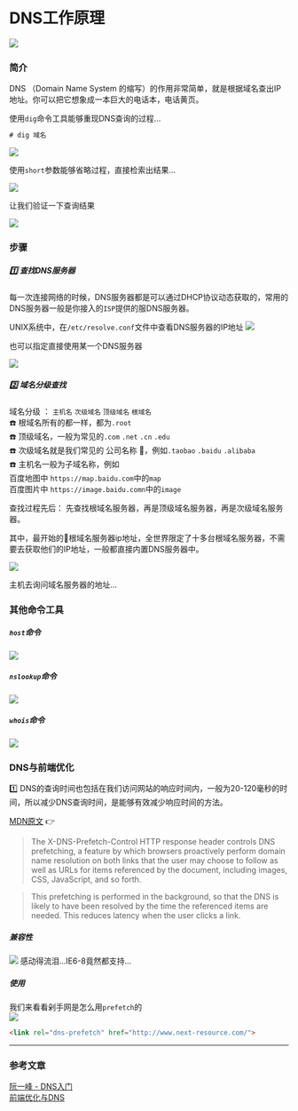 # DNS工作原理
![](/blog_assets/DNS_COVER.png)

### 简介
DNS （Domain Name System 的缩写）的作用非常简单，就是根据域名查出IP地址。你可以把它想象成一本巨大的电话本，电话黄页。 

使用`dig`命令工具能够重现DNS查询的过程...
```bat
# dig 域名
```
![](/blog_assets/DNS_1.PNG)  

使用`short`参数能够省略过程，直接检索出结果...

![](/blog_assets/DNS_4.PNG)  

让我们验证一下查询结果  

![](/blog_assets/DNS_3.PNG)


### 步骤 

##### 1️⃣ 查找DNS服务器
每一次连接网络的时候，DNS服务器都是可以通过DHCP协议动态获取的，常用的DNS服务器一般是你接入的`ISP`提供的服DNS服务器。

UNIX系统中，在`/etc/resolve.conf`文件中查看DNS服务器的IP地址
![](/blog_assets/DNS_2.PNG)

也可以指定直接使用某一个DNS服务器

![](/blog_assets/DNS_5.PNG)  

##### 2️⃣ 域名分级查找 
域名分级 ： `主机名` `次级域名` `顶级域名` `根域名`   
☎️ 根域名所有的都一样，都为`.root`  
☎️ 顶级域名，一般为常见的`.com` `.net` `.cn` `.edu`  
☎️ 次级域名就是我们常见的 公司名称 ，例如`.taobao` `.baidu` `.alibaba`   
☎️ 主机名一般为子域名称，例如  
 百度地图中 `https://map.baidu.com`中的`map`    
 百度图片中 `https://image.baidu.comn`中的`image`  

查找过程先后： 先查找根域名服务器，再是顶级域名服务器，再是次级域名服务器。

其中，最开始的根域名服务器ip地址，全世界限定了十多台根域名服务器，不需要去获取他们的IP地址，一般都直接内置DNS服务器中。   

![](/blog_assets/DNS_6.PNG) 

主机去询问域名服务器的地址...  


### 其他命令工具
##### `host`命令  
![](/blog_assets/DNS_7.png) 

##### `nslookup`命令
![](/blog_assets/DNS_9.png) 


##### `whois`命令
![](/blog_assets/DNS_8.png) 


### DNS与前端优化 
1️⃣ DNS的查询时间也包括在我们访问网站的响应时间内，一般为20-120毫秒的时间，所以减少DNS查询时间，是能够有效减少响应时间的方法。  



[MDN原文](https://developer.mozilla.org/en-US/docs/Web/HTTP/Headers/X-DNS-Prefetch-Control) 👉
> The X-DNS-Prefetch-Control HTTP response header controls DNS prefetching, a feature by which browsers proactively perform domain name resolution on both links that the user may choose to follow as well as URLs for items referenced by the document, including images, CSS, JavaScript, and so forth.

> This prefetching is performed in the background, so that the DNS is likely to have been resolved by the time the referenced items are needed. This reduces latency when the user clicks a link.


##### 兼容性
![](/blog_assets/DNS_10.png) 
感动得流泪...IE6-8竟然都支持...  

##### 使用
我们来看看剁手网是怎么用`prefetch`的  
![](/blog_assets/DNS_11.png)

```html
<link rel="dns-prefetch" href="http://www.next-resource.com/">
```

___
### 参考文章  
[阮一峰 - DNS入门](http://www.ruanyifeng.com/blog/2016/06/dns.html)   
[前端优化与DNS](https://www.cnblogs.com/rongfengliang/p/5601770.html)